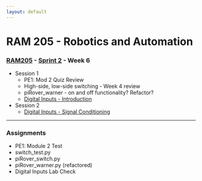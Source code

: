 ```yaml
---
layout: default
---
```


# RAM 205 - Robotics and Automation

### [RAM205](../../) - [Sprint 2](../) - Week 6


- Session 1
    - PE1: Mod 2 Quiz Review
    - High-side, low-side switching - Week 4 review
    - piRover_warner - on and off functionality? Refactor?
    - [Digital Inputs - Introduction](RAM205.DigitalInputs.pdf)
- Session 2
    - [Digital Inputs - Signal Conditioning](RAM205.DigitalInputs.SignalConditioning.pdf)
    
---

### Assignments

- PE1: Module 2 Test
- switch_test.py
- piRover_switch.py
- piRover_warner.py (refactored)
- Digital Inputs Lab Check


